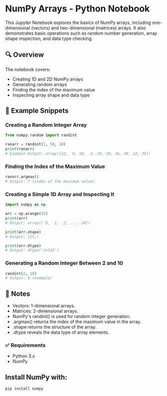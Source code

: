 # NumPy Arrays - Python Notebook

This Jupyter Notebook explores the basics of NumPy arrays, including one-dimensional (vectors) and two-dimensional (matrices) arrays. It also demonstrates basic operations such as random number generation, array shape inspection, and data type checking.

## 🔍 Overview

The notebook covers:

- Creating 1D and 2D NumPy arrays
- Generating random arrays
- Finding the index of the maximum value
- Inspecting array shape and data type

## 📘 Example Snippets

### Creating a Random Integer Array

```python
from numpy.random import randint

ranarr = randint(1, 50, 10)
print(ranarr)
# Example Output: array([22,  6, 18,  3, 10, 10, 16, 40, 22, 35])
```
### Finding the Index of the Maximum Value

```python
ranarr.argmax()
# Output: 7 (index of the maximum value)
```
### Creating a Simple 1D Array and Inspecting It
```python
import numpy as np

arr = np.arange(25)
print(arr)
# Output: array([ 0,  1,  2, ..., 24])

print(arr.shape)
# Output: (25,)

print(arr.dtype)
# Output: dtype('int32')
```
### Generating a Random Integer Between 2 and 10

```python
randint(2, 10)
# Output: 8 (example)

```
## 📌 Notes

- Vectors: 1-dimensional arrays.
- Matrices: 2-dimensional arrays.
- NumPy's randint() is used for random integer generation.
- .argmax() returns the index of the maximum value in the array.
- .shape returns the structure of the array.
- .dtype reveals the data type of array elements.

### ✅ Requirements
- Python 3.x
- NumPy
## Install NumPy with:

```bash
pip install numpy
```

  




